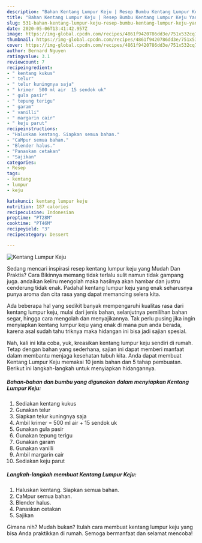 ```yaml
---
description: "Bahan Kentang Lumpur Keju | Resep Bumbu Kentang Lumpur Keju Yang Lezat"
title: "Bahan Kentang Lumpur Keju | Resep Bumbu Kentang Lumpur Keju Yang Lezat"
slug: 531-bahan-kentang-lumpur-keju-resep-bumbu-kentang-lumpur-keju-yang-lezat
date: 2020-05-06T13:41:42.957Z
image: https://img-global.cpcdn.com/recipes/4861f9420786dd3e/751x532cq70/kentang-lumpur-keju-foto-resep-utama.jpg
thumbnail: https://img-global.cpcdn.com/recipes/4861f9420786dd3e/751x532cq70/kentang-lumpur-keju-foto-resep-utama.jpg
cover: https://img-global.cpcdn.com/recipes/4861f9420786dd3e/751x532cq70/kentang-lumpur-keju-foto-resep-utama.jpg
author: Bernard Nguyen
ratingvalue: 3.1
reviewcount: 7
recipeingredient:
- " kentang kukus"
- " telur"
- " telur kuningnya saja"
- " krimer  500 ml air  15 sendok uk"
- " gula pasir"
- " tepung terigu"
- " garam"
- " vanilli"
- " margarin cair"
- " keju parut"
recipeinstructions:
- "Haluskan kentang. Siapkan semua bahan."
- "CaMpur semua bahan."
- "Blender halus."
- "Panaskan cetakan"
- "Sajikan"
categories:
- Resep
tags:
- kentang
- lumpur
- keju

katakunci: kentang lumpur keju 
nutrition: 187 calories
recipecuisine: Indonesian
preptime: "PT28M"
cooktime: "PT46M"
recipeyield: "3"
recipecategory: Dessert

---
```



![Kentang Lumpur Keju](https://img-global.cpcdn.com/recipes/4861f9420786dd3e/751x532cq70/kentang-lumpur-keju-foto-resep-utama.jpg)

Sedang mencari inspirasi resep kentang lumpur keju yang Mudah Dan Praktis? Cara Bikinnya memang tidak terlalu sulit namun tidak gampang juga. andaikan keliru mengolah maka hasilnya akan hambar dan justru cenderung tidak enak. Padahal kentang lumpur keju yang enak seharusnya punya aroma dan cita rasa yang dapat memancing selera kita.

Ada beberapa hal yang sedikit banyak mempengaruhi kualitas rasa dari kentang lumpur keju, mulai dari jenis bahan, selanjutnya pemilihan bahan segar, hingga cara mengolah dan menyajikannya. Tak perlu pusing jika ingin menyiapkan kentang lumpur keju yang enak di mana pun anda berada, karena asal sudah tahu triknya maka hidangan ini bisa jadi sajian spesial.




Nah, kali ini kita coba, yuk, kreasikan kentang lumpur keju sendiri di rumah. Tetap dengan bahan yang sederhana, sajian ini dapat memberi manfaat dalam membantu menjaga kesehatan tubuh kita. Anda dapat membuat Kentang Lumpur Keju memakai 10 jenis bahan dan 5 tahap pembuatan. Berikut ini langkah-langkah untuk menyiapkan hidangannya.

<!--inarticleads1-->

##### Bahan-bahan dan bumbu yang digunakan dalam menyiapkan Kentang Lumpur Keju:

1. Sediakan  kentang kukus
1. Gunakan  telur
1. Siapkan  telur kuningnya saja
1. Ambil  krimer = 500 ml air + 15 sendok uk
1. Gunakan  gula pasir
1. Gunakan  tepung terigu
1. Gunakan  garam
1. Gunakan  vanilli
1. Ambil  margarin cair
1. Sediakan  keju parut




<!--inarticleads2-->

##### Langkah-langkah membuat Kentang Lumpur Keju:

1. Haluskan kentang. Siapkan semua bahan.
1. CaMpur semua bahan.
1. Blender halus.
1. Panaskan cetakan
1. Sajikan




Gimana nih? Mudah bukan? Itulah cara membuat kentang lumpur keju yang bisa Anda praktikkan di rumah. Semoga bermanfaat dan selamat mencoba!
